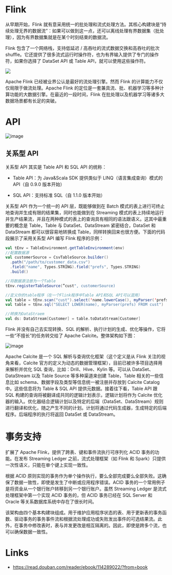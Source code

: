 # Flink

从早期开始，Flink 就有意采用统一的批处理和流式处理方法。其核心构建块是“持续处理无界的数据流”：如果可以做到这一点，还可以离线处理有界数据集（批处理），因为有界数据集就是在某个时刻结束的数据流。

Flink 包含了一个网络栈，支持低延迟 / 高吞吐的流式数据交换和高吞吐的批次 shuffle。它还提供了很多流式运行时操作符，也为有界输入提供了专门的操作符，如果你选择了 DataSet API 或 Table API，就可以使用这些操作符。

![](https://ww1.sinaimg.cn/large/007rAy9hgy1g25vrpwkhzj30v00gkabw.jpg)

Apache Flink 已经被业界公认是最好的流处理引擎。然而 Flink 的计算能力不仅仅局限于做流处理。Apache Flink 的定位是一套兼具流、批、机器学习等多种计算功能的大数据引擎。在最近的一段时间，Flink 在批处理以及机器学习等诸多大数据场景都有长足的突破。

# API

![image](https://user-images.githubusercontent.com/5803001/44439870-279eef80-a5f8-11e8-9012-5d082a2b8670.png)

## 关系型 API

关系型 API 其实是 Table API 和 SQL API 的统称：

- Table API：为 Java&Scala SDK 提供类似于 LINQ（语言集成查询）模式的 API（自 0.9.0 版本开始）

- SQL API：支持标准 SQL（自 1.1.0 版本开始）

关系型 API 作为一个统一的 API 层，既能够做到在 Batch 模式的表上进行可终止地查询并生成有限的结果集，同时也能做到在 Streaming 模式的表上持续地运行并生产结果流，并且在两种模式的表上的查询具有相同的语法跟语义。这其中最重要的概念是 Table，Table 与 DataSet、DataStream 紧密结合，DataSet 和 DataStream 都可以很容易地转换成 Table，同样转换回来也很方便。下面的代码段展示了采用关系型 API 编写 Flink 程序的示例：

```scala
val tEnv = TableEnvironment.getTableEnvironment(env)
//配置数据源
val customerSource = CsvTableSource.builder()
  .path("/path/to/customer_data.csv")
  .field("name", Types.STRING).field("prefs", Types.STRING)
  .build()

//将数据源注册为一个Table
tEnv.registerTableSource(”cust", customerSource)

//定义你的table程序（在一个Flink程序中Table API和SQL API可以混用）
val table = tEnv.scan("cust").select('name.lowerCase(), myParser('prefs))
val table = tEnv.sql("SELECT LOWER(name), myParser(prefs) FROM cust")

//转换为DataStraem
val ds: DataStream[Customer] = table.toDataStream[Customer]
```

Flink 并没有自己去实现转换、SQL 的解析、执行计划的生成、优化等操作，它将一些“不擅长”的任务转交给了 Apache Calcite。整体架构如下图：

![image](https://user-images.githubusercontent.com/5803001/44439926-5ddc6f00-a5f8-11e8-9e12-99d3a23c9a96.png)

Apache Calcite 是一个 SQL 解析与查询优化框架（这个定义是从 Flink 关注的视角来看，Calcite 官方的定义为动态的数据管理框架），目前已被许多项目选择用来解析并优化 SQL 查询，比如：Drill、Hive、Kylin 等。可以从 DataSet、DataStream 以及 Table Source 等多种渠道来创建 Table，Table 相关的一些信息比如 schema、数据字段及类型等信息统一被注册并存放到 Calcite Catalog 中。这些信息将为 Table & SQL API 提供元数据。接着往下看，Table API 跟 SQL 构建的查询将被翻译成共同的逻辑计划表示，逻辑计划将作为 Calcite 优化器的输入。优化器结合逻辑计划以及特定的后端（DataSet、DataStream）规则进行翻译和优化，随之产生不同的计划。计划将通过代码生成器，生成特定的后端程序。后端程序的执行将返回 DataSet 或 DataStream。

# 事务支持

扩展了 Apache Flink，提供了跨表、键和事件流执行可序列化 ACID 事务的功能。在发布 Streaming Ledger 之前，流式处理框架（如 Flink 和 Spark）只提供一次性语义，只能在单个键上实现一致性。

根据 ACID 原则实现的事务作为单个操作执行，要么全部完成要么全部失败。这确保了数据一致性，即使是发生了中断或应用程序错误。ACID 事务的一个常用例子是将资金从一个银行账户转移到另一个银行账户。虽然 Streaming Ledger 是流式处理框架中第一个实现 ACID 事务的，但 ACID 事务已经在 SQL Server 和 Oracle 等关系数据库系统中存在了很长时间。

该架构由四个基本构建块组成。用于维护应用程序状态的表、用于更新表的事务函数、驱动事务的事务事件流和根据流处理成功或失败发出事件的可选结果流。此外，在事务中修改表时，表与并发更改是相互隔离的。因此，即使是跨多个流，也可以确保数据一致性。

# Links

- https://read.douban.com/reader/ebook/114289022/?from=book
